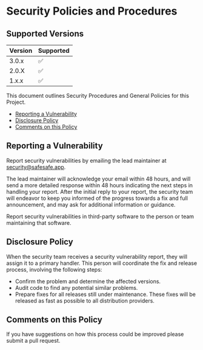 # Security Policies and Procedures

## Supported Versions

| Version | Supported          |
| ------- | ------------------ |
| 3.0.x   | :white_check_mark: |
| 2.0.X   | :white_check_mark: |
| 1.x.x   | :white_check_mark: |

This document outlines Security Procedures and General Policies for this Project.

  * [Reporting a Vulnerability](#reporting-a-vulnerability)
  * [Disclosure Policy](#disclosure-policy)
  * [Comments on this Policy](#comments-on-this-policy)

## Reporting a Vulnerability

Report security vulnerabilities by emailing the lead maintainer at security@safesafe.app.

The lead maintainer will acknowledge your email within 48 hours, and will send a
more detailed response within 48 hours indicating the next steps in handling
your report. After the initial reply to your report, the security team will
endeavor to keep you informed of the progress towards a fix and full
announcement, and may ask for additional information or guidance.

Report security vulnerabilities in third-party software to the person or team maintaining
that software.

## Disclosure Policy

When the security team receives a security vulnerability report, they will assign it to a
primary handler. This person will coordinate the fix and release process,
involving the following steps:

  * Confirm the problem and determine the affected versions.
  * Audit code to find any potential similar problems.
  * Prepare fixes for all releases still under maintenance. These fixes will be
    released as fast as possible to all distribution providers.

## Comments on this Policy

If you have suggestions on how this process could be improved please submit a
pull request.
